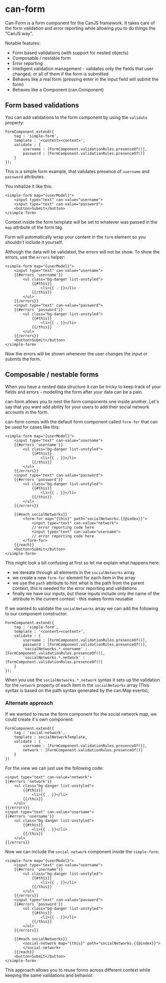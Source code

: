 # can-form

Can-Form is a form component for the CanJS framework. It takes care of the form validation and error reporting while allowing you to do things the "CanJS way".

Notable features:

- Form based validations (with support for nested objects)
- Composable / nestable form
- Error reporting
- Intelligent validation management - validates only the fields that user changed, or all of them if the form is submitted
- Behaves like a real form (pressing enter in the input field will submit the form)
- Behaves like a Component (can.Component)

## Form based validations 

You can add validations to the form component by using the `validate` property:

    FormComponent.extend({
        tag : 'simple-form',
        template : '<content><content>',
        validate : {
            username : [FormComponent.validationRules.presenceOf()],
            password : [FormComponent.validationRules.presenceOf()]
        }
    });

This is a simple form example, that validates presence of `username` and `password` attributes.

You initialize it like this:

    <simple-form map="{userModel}">
        <input type="text" can-value="username">
        <input type="text" can-value="password">
        <button>Submit</button>
    </simple-form>

Context inside the form template will be set to whatever was passed in the `map` attribute of the form tag.

Form will automatically wrap your content in the `form` element so you shouldn't include it yourself.

Although the data will be validated, the errors will not be show. To show the errors, use the `errors` helper:

    <simple-form map="{userModel}">
        <input type="text" can-value="username">
        {{#errors 'username'}}
            <ul class="bg-danger list-unstyled">
                {{#this}}
                    <li>{{ . }}</li>
                {{/this}}
            </ul>
        {{/errors}}
        <input type="text" can-value="password">
        {{#errors 'password'}}
            <ul class="bg-danger list-unstyled">
                {{#this}}
                    <li>{{ . }}</li>
                {{/this}}
            </ul>
        {{/errors}}
        <button>Submit</button>
    </simple-form>

Now the errors will be shown whenever the user changes the input or submits the form.

## Composable / nestable forms

When you have a nested data structure it can be tricky to keep track of your fields and errors - modelling the form after your data can be a pain.

can-form allows you to nest the form components one inside another. Let's say that you want add ability for your users to add their social network accounts in the form.

can-form comes with the default form component called `form-for` that can be used for cases like this:

    <simple-form map="{userModel}">
        <input type="text" can-value="username">
        {{#errors 'username'}}
            <ul class="bg-danger list-unstyled">
                {{#this}}
                    <li>{{ . }}</li>
                {{/this}}
            </ul>
        {{/errors}}
        <input type="text" can-value="password">
        {{#errors 'password'}}
            <ul class="bg-danger list-unstyled">
                {{#this}}
                    <li>{{ . }}</li>
                {{/this}}
            </ul>
        {{/errors}}

        {{#each socialNetworks}}
            <form-for map="{this}" path="socialNetworks.{{@index}}">
                <input type="text" can-value="network">
                // error reporting code here
                <input type="text" can-value="username">
                // error reporting code here
            </form-for>
        {{/each}}
        <button>Submit</button>
    </simple-form>

This might look a bit confusing at first so let me explain what happens here:

- we itereate through all elements in the `socialNetworks` array
- we create a new `form-for` element for each item in the array
- we use the `path` attribute to hint what is the path from the parent context, this is needed for the error reporting and validations
- finally we have our inputs, but these inputs include only the name of the attribute in the current context - this makes forms reusable

If we wanted to validate the `socialNetworks` array we can add the following to our component constructor:

    FormComponent.extend({
        tag : 'simple-form',
        template : '<content><content>',
        validate : {
            username : [FormComponent.validationRules.presenceOf()],
            password : [FormComponent.validationRules.presenceOf()],
            'socialNetworks.*.username' : [FormComponent.validationRules.presenceOf()],
            'socialNetworks.*.network' : [FormComponent.validationRules.presenceOf()]
        }
    });

When you use the `socialNetworks.*.network` syntax it sets up the validation for the `network` property of each item in the `socialNetworks` array (This syntax is based on the path syntax generated by the can.Map events);

### Alternate approach

If we wanted to reuse the form component for the social network map, we could create it's own component:

    FormComponent.extend({
        tag : 'social-network',
        template : socialNetworkTemplate,
        validate : {
            username : [FormComponent.validationRules.presenceOf()],
            network : [FormComponent.validationRules.presenceOf()]
        }
    })

For the view we can just use the following code:

    <input type="text" can-value="network">
    {{#errors 'network'}}
        <ul class="bg-danger list-unstyled">
            {{#this}}
                <li>{{ . }}</li>
            {{/this}}
        </ul>
    {{/errors}}
    <input type="text" can-value="username">
    {{#errors 'username'}}
        <ul class="bg-danger list-unstyled">
            {{#this}}
                <li>{{ . }}</li>
            {{/this}}
        </ul>
    {{/errors}}

Now we can include the `social-network` component inside the `simple-form`:

    <simple-form map="{userModel}">
        <input type="text" can-value="username">
        {{#errors 'username'}}
            <ul class="bg-danger list-unstyled">
                {{#this}}
                    <li>{{ . }}</li>
                {{/this}}
            </ul>
        {{/errors}}
        <input type="text" can-value="password">
        {{#errors 'password'}}
            <ul class="bg-danger list-unstyled">
                {{#this}}
                    <li>{{ . }}</li>
                {{/this}}
            </ul>
        {{/errors}}

        {{#each socialNetworks}}
            <social-network map="{this}" path="socialNetworks.{{@index}}">
            </social-network>
        {{/each}}
        <button>Submit</button>
    </simple-form>

This approach allows you to reuse forms across different context while keeping the same validations and behavior.